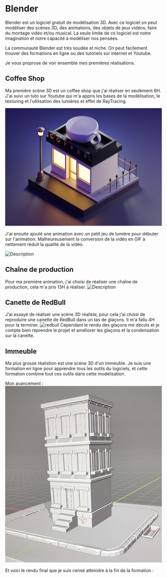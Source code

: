 # Blender

Blender est un logiciel gratuit de modélisation 3D. Avec ce logiciel on peut modéliser des scènes 3D, des animations, des objets de jeux vidéos,
faire du montage vidéo et/ou musical. La seule limite de ce logiciel est notre imagination et notre capacité à modéliser nos pensées.

La communauté Blender est très soudée et niche. On peut facilement trouver des formations en ligne ou des tutoriels sur internet et
Youtube.

Je vous proprose de voir ensemble mes premières réalisations.

## Coffee Shop
Ma première scène 3D est un coffee shop que j'ai réaliser en seulement 6H. J'ai suivi un tuto sur Youtube qui m'a appris les bases de la modélisation, 
le texturing et l'utilisation des lumières et effet de RayTracing.

![coffee](/assets/coffee_shop.png)

J'ai ensuite ajouté une animation avec un petit jeu de lumière pour débuter sur l'animation.
Malheureusement la conversion de la vidéo en GIF à nettement réduit la qualité de la vidéo.

![Description](/assets/0001-0120.gif)

## Chaîne de production
Pour ma première animation, j'ai choisi de réaliser une chaîne de production, cela m'a pris 13H à réaliser.
![Description](/assets/animation.gif)

## Canette de RedBull
J'ai essayé de réaliser une scène 3D réaliste, pour cela j'ai choisi de reproduire une canette de RedBull dans un tas de glaçons. Il m'a fallu 4H pour 
la terminer.
![redbull](/assets/RedBull.png)
Cependant le rendu des glaçons me décois et je compte bien reprendre le projet et améliorer les glaçons et la condensation sur la canette.

## Immeuble
Ma plus grosse réalistion est une scène 3D d'un immeuble. Je suis une formation en ligne pour apprendre tous les outils du logiciels, et 
cette formation combine tout ces outils dans cette modelisation.

Mon avancement :
![immeuble](/assets/immeuble.jpg)

Et voici le rendu final que je suis censé atteindre à la fin de la formation :

